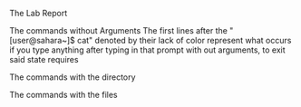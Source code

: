 
The Lab Report

The commands without Arguments
The first lines after the "[user@sahara~]$ cat" denoted by their lack of color represent what occurs if you type anything after typing in that prompt with out arguments, to exit said state requires 


The commands with the directory


The commands with the files




